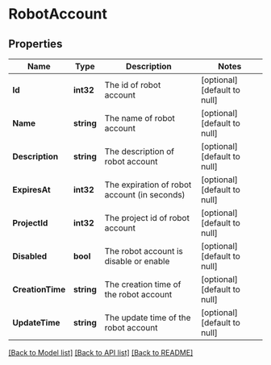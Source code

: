 # RobotAccount

## Properties
Name | Type | Description | Notes
------------ | ------------- | ------------- | -------------
**Id** | **int32** | The id of robot account | [optional] [default to null]
**Name** | **string** | The name of robot account | [optional] [default to null]
**Description** | **string** | The description of robot account | [optional] [default to null]
**ExpiresAt** | **int32** | The expiration of robot account (in seconds) | [optional] [default to null]
**ProjectId** | **int32** | The project id of robot account | [optional] [default to null]
**Disabled** | **bool** | The robot account is disable or enable | [optional] [default to null]
**CreationTime** | **string** | The creation time of the robot account | [optional] [default to null]
**UpdateTime** | **string** | The update time of the robot account | [optional] [default to null]

[[Back to Model list]](../README.md#documentation-for-models) [[Back to API list]](../README.md#documentation-for-api-endpoints) [[Back to README]](../README.md)


